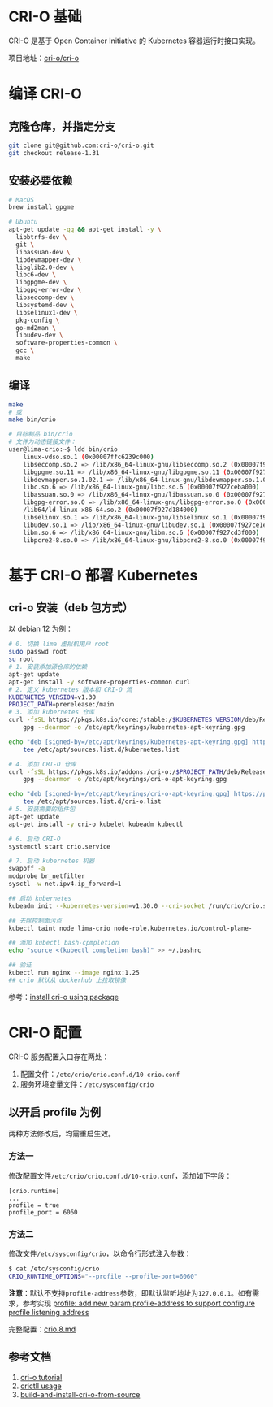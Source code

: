 # CRI-O 基础
CRI-O 是基于 Open Container Initiative 的 Kubernetes 容器运行时接口实现。  

项目地址：[cri-o/cri-o](https://github.com/cri-o/cri-o)

# 编译 CRI-O
## 克隆仓库，并指定分支
```sh
git clone git@github.com:cri-o/cri-o.git
git checkout release-1.31
```

## 安装必要依赖
```sh
# MacOS
brew install gpgme

# Ubuntu
apt-get update -qq && apt-get install -y \
  libbtrfs-dev \
  git \
  libassuan-dev \
  libdevmapper-dev \
  libglib2.0-dev \
  libc6-dev \
  libgpgme-dev \
  libgpg-error-dev \
  libseccomp-dev \
  libsystemd-dev \
  libselinux1-dev \
  pkg-config \
  go-md2man \
  libudev-dev \
  software-properties-common \
  gcc \
  make
```

## 编译
```sh
make
# 或
make bin/crio

# 目标制品 bin/crio
# 文件为动态链接文件：
user@lima-crio:~$ ldd bin/crio
	linux-vdso.so.1 (0x00007ffc6239c000)
	libseccomp.so.2 => /lib/x86_64-linux-gnu/libseccomp.so.2 (0x00007f927d15c000)
	libgpgme.so.11 => /lib/x86_64-linux-gnu/libgpgme.so.11 (0x00007f927d108000)
	libdevmapper.so.1.02.1 => /lib/x86_64-linux-gnu/libdevmapper.so.1.02.1 (0x00007f927d09b000)
	libc.so.6 => /lib/x86_64-linux-gnu/libc.so.6 (0x00007f927ceba000)
	libassuan.so.0 => /lib/x86_64-linux-gnu/libassuan.so.0 (0x00007f927cea4000)
	libgpg-error.so.0 => /lib/x86_64-linux-gnu/libgpg-error.so.0 (0x00007f927ce7a000)
	/lib64/ld-linux-x86-64.so.2 (0x00007f927d184000)
	libselinux.so.1 => /lib/x86_64-linux-gnu/libselinux.so.1 (0x00007f927ce4c000)
	libudev.so.1 => /lib/x86_64-linux-gnu/libudev.so.1 (0x00007f927ce1e000)
	libm.so.6 => /lib/x86_64-linux-gnu/libm.so.6 (0x00007f927cd3f000)
	libpcre2-8.so.0 => /lib/x86_64-linux-gnu/libpcre2-8.so.0 (0x00007f927cca5000)
```

# 基于 CRI-O 部署 Kubernetes

## cri-o 安装（deb 包方式）
以 debian 12 为例：
```sh
# 0. 切换 lima 虚拟机用户 root
sudo passwd root
su root
# 1. 安装添加源仓库的依赖
apt-get update
apt-get install -y software-properties-common curl
# 2. 定义 kubernetes 版本和 CRI-O 流
KUBERNETES_VERSION=v1.30
PROJECT_PATH=prerelease:/main
# 3. 添加 kubernetes 仓库
curl -fsSL https://pkgs.k8s.io/core:/stable:/$KUBERNETES_VERSION/deb/Release.key |
    gpg --dearmor -o /etc/apt/keyrings/kubernetes-apt-keyring.gpg

echo "deb [signed-by=/etc/apt/keyrings/kubernetes-apt-keyring.gpg] https://pkgs.k8s.io/core:/stable:/$KUBERNETES_VERSION/deb/ /" |
    tee /etc/apt/sources.list.d/kubernetes.list

# 4. 添加 CRI-O 仓库
curl -fsSL https://pkgs.k8s.io/addons:/cri-o:/$PROJECT_PATH/deb/Release.key |
    gpg --dearmor -o /etc/apt/keyrings/cri-o-apt-keyring.gpg

echo "deb [signed-by=/etc/apt/keyrings/cri-o-apt-keyring.gpg] https://pkgs.k8s.io/addons:/cri-o:/$PROJECT_PATH/deb/ /" |
    tee /etc/apt/sources.list.d/cri-o.list
# 5. 安装需要的组件包
apt-get update
apt-get install -y cri-o kubelet kubeadm kubectl

# 6. 启动 CRI-O
systemctl start crio.service

# 7. 启动 kubernetes 机器
swapoff -a
modprobe br_netfilter
sysctl -w net.ipv4.ip_forward=1

## 启动 kubernetes
kubeadm init --kubernetes-version=v1.30.0 --cri-socket /run/crio/crio.sock --v=5 --image-repository registry.aliyuncs.com/google_containers --pod-network-cidr=10.10.0.0/16 --service-cidr=10.20.0.0/16

## 去除控制面污点
kubectl taint node lima-crio node-role.kubernetes.io/control-plane-

## 添加 kubectl bash-cpmpletion
echo "source <(kubectl completion bash)" >> ~/.bashrc

## 验证
kubectl run nginx --image nginx:1.25
## crio 默认从 dockerhub 上拉取镜像
```
参考：[install cri-o using package](https://github.com/cri-o/packaging/blob/main/README.md#distributions-using-deb-packages)

# CRI-O 配置

CRI-O 服务配置入口存在两处：
1. 配置文件：`/etc/crio/crio.conf.d/10-crio.conf`
2. 服务环境变量文件：`/etc/sysconfig/crio`

## 以开启 profile 为例
两种方法修改后，均需重启生效。
### 方法一
修改配置文件`/etc/crio/crio.conf.d/10-crio.conf`，添加如下字段：
```
[crio.runtime]
...
profile = true
profile_port = 6060
```

### 方法二
修改文件`/etc/sysconfig/crio`，以命令行形式注入参数：
```sh
$ cat /etc/sysconfig/crio
CRIO_RUNTIME_OPTIONS="--profile --profile-port=6060"
```
**注意**：默认不支持`profile-address`参数，即默认监听地址为`127.0.0.1`。如有需求，参考实现 [profile: add new param profile-address to support configure profile listening address](https://github.com/cri-o/cri-o/commit/f394421be5d7f08c6942daf2774ea041aab8e960)

完整配置：[crio.8.md](https://github.com/cri-o/cri-o/blob/main/docs/crio.8.md)

## 参考文档
1. [cri-o tutorial](https://github.com/cri-o/cri-o/blob/main/tutorial.md)
2. [crictll usage](https://github.com/cri-o/cri-o/blob/main/tutorials/crictl.md)
3. [build-and-install-cri-o-from-source](https://github.com/cri-o/cri-o/blob/main/install.md#build-and-install-cri-o-from-source)
